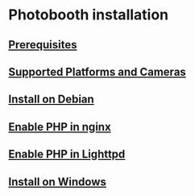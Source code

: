# Photobooth installation

## [Prerequisites](prerequisites.md)

## [Supported Platforms and Cameras](supported_platformscand_cameras.md)

## [Install on Debian](install-debian.md)

## [Enable PHP in nginx](install-nginx.md)

## [Enable PHP in Lighttpd](install-lighttpd.md)

## [Install on Windows](install-windows.md)
